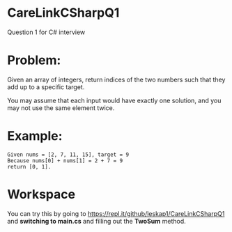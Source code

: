 # CareLinkCSharpQ1
Question 1 for C# interview

# Problem:
Given an array of integers, return indices of the two numbers such that they add up to a specific target.

You may assume that each input would have exactly one solution, and you may not use the same element twice.

# Example:

```
Given nums = [2, 7, 11, 15], target = 9
Because nums[0] + nums[1] = 2 + 7 = 9
return [0, 1].
```
# Workspace

You can try this by going to https://repl.it/github/leskap1/CareLinkCSharpQ1 and **switching to main.cs** and filling out the **TwoSum** method. 
